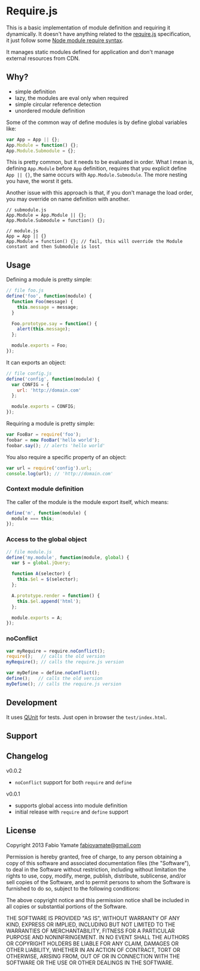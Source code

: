 # Require.js

This is a basic implementation of module definition and requiring it dynamically. It doesn't have
anything related to the [require.js](https://github.com/jrburke/requirejs) specification, it just
follow some [Node module require syntax](http://nodejs.org/api/modules.html).

It manages static modules defined for application and don't manage external resources from CDN.

## Why?

* simple definition
* lazy, the modules are eval only when required
* simple circular reference detection
* unordered module definition

Some of the common way of define modules is by define global variables like:

```javascript
var App = App || {};
App.Module = function() {};
App.Module.Submodule = {};
```

This is pretty common, but it needs to be evaluated in order. What I mean is, defining `App.Module`
before `App` definition, requires that you explicit define `App || {}`, the same occurs with
`App.Module.Submodule`. The more nesting you have, the worst it gets.

Another issue with this approach is that, if you don't manage the load order, you may override on
name definition with another.

```
// submodule.js
App.Module = App.Module || {};
App.Module.Submodule = function() {};

// module.js
App = App || {}
App.Module = function() {}; // fail, this will override the Module constant and then Submodule is lost
```

## Usage

Defining a module is pretty simple:

```javascript
// file foo.js
define('foo', function(module) {
  function Foo(message) {
    this.message = message;
  }

  Foo.prototype.say = function() {
    alert(this.message);
  };

  module.exports = Foo;
});
```

It can exports an object:

```javascript
// file config.js
define('config', function(module) {
  var CONFIG = {
    url: 'http://domain.com'
  };

  module.exports = CONFIG;
});
```

Requiring a module is pretty simple:

```javascript
var FooBar = require('foo');
foobar = new FooBar('hello world');
foobar.say(); // alerts 'hello world'
```

You also require a specific property of an object:

```javascript
var url = require('config').url;
console.log(url); // 'http://domain.com'
```

### Context module definition

The caller of the module is the module export itself, which means:

```javascript
define('m', function(module) {
  module === this;
});
```

### Access to the global object

```javascript
// file module.js
define('my.module', function(module, global) {
  var $ = global.jQuery;

  function A(selector) {
    this.$el = $(selector);
  };

  A.prototype.render = function() {
    this.$el.append('html');
  };

  module.exports = A;
});
```

### noConflict

```javascript
var myRequire = require.noConflict();
require();   // calls the old version
myRequire(); // calls the require.js version

var myDefine = define.noConflict();
define();   // calls the old version
myDefine(); // calls the require.js version
```

## Development

It uses [QUnit](http://qunitjs.com/) for tests. Just open in browser the `test/index.html`.

## Support

## Changelog

v0.0.2

* `noConflict` support for both `require` and `define`

v0.0.1

* supports global access into module definition
* initial release with `require` and `define` support

## License

Copyright 2013 Fabio Yamate <fabioyamate@gmail.com>

Permission is hereby granted, free of charge, to any person obtaining
a copy of this software and associated documentation files (the
"Software"), to deal in the Software without restriction, including
without limitation the rights to use, copy, modify, merge, publish,
distribute, sublicense, and/or sell copies of the Software, and to
permit persons to whom the Software is furnished to do so, subject to
the following conditions:

The above copyright notice and this permission notice shall be
included in all copies or substantial portions of the Software.

THE SOFTWARE IS PROVIDED "AS IS", WITHOUT WARRANTY OF ANY KIND,
EXPRESS OR IMPLIED, INCLUDING BUT NOT LIMITED TO THE WARRANTIES OF
MERCHANTABILITY, FITNESS FOR A PARTICULAR PURPOSE AND
NONINFRINGEMENT. IN NO EVENT SHALL THE AUTHORS OR COPYRIGHT HOLDERS BE
LIABLE FOR ANY CLAIM, DAMAGES OR OTHER LIABILITY, WHETHER IN AN ACTION
OF CONTRACT, TORT OR OTHERWISE, ARISING FROM, OUT OF OR IN CONNECTION
WITH THE SOFTWARE OR THE USE OR OTHER DEALINGS IN THE SOFTWARE.
